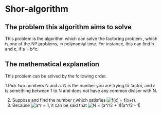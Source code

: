 # Shor-algorithm

## The problem this algorithm aims to solve  
This problem is the algorithm which can solve the factoring problem , which is one of the NP problems, in polynomial time.   For instance, this can find b and c, if a = b*c.

## The mathematical explanation  
This problem can be solved by the following order.

1.Pick two numbers N and a.  N is the number you are trying to factor, and a is something between 1 to N and does not have any common divisor with N.  
  
2. Suppose  and find the number r,which satisfies <img src="https://latex.codecogs.com/gif.latex?f(x)&space;=&space;f(x&plus;r)" title="f(x) = f(x+r)" />.
3. Because <img src="https://latex.codecogs.com/gif.latex?a^r&space;=&space;1" title="a^r = 1" />, it can be said that <img src="https://latex.codecogs.com/gif.latex?N&space;=&space;(a^r/2&space;&plus;&space;1)(a^r/2&space;-&space;1)" title="N = (a^r/2 + 1)(a^r/2 - 1)" />

